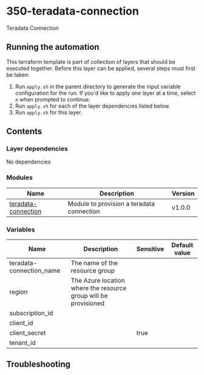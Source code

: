 # 350-teradata-connection

Teradata Connection

## Running the automation

This terraform template is part of collection of layers that should be executed together. Before this layer
can be applied, several steps must first be taken:

1. Run `apply.sh` in the parent directory to generate the input variable configuration for the run. If you'd like to apply one layer at a time, select `n` when prompted to continue.
2. Run `apply.sh` for each of the layer dependencies listed below.
3. Run `apply.sh` for this layer.

## Contents

### Layer dependencies


No dependencies

### Modules

| Name | Description | Version |
|------|-------------|---------|
| [teradata-connection](https://github.com/Client-Engineering-Industry-Squad-1/terraform-teradata-connection) | Module to provision a teradata connection | v1.0.0 |

### Variables

| Name | Description | Sensitive | Default value |
|------|-------------|-----------|---------------|
| teradata-connection_name | The name of the resource group |  |  |
| region | The Azure location where the resource group will be provisioned |  |  |
| subscription_id |  |  |  |
| client_id |  |  |  |
| client_secret |  | true |  |
| tenant_id |  |  |  |

## Troubleshooting

